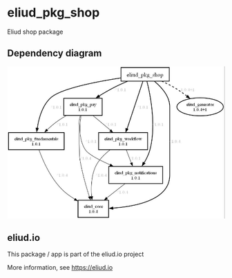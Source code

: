 # eliud_pkg_shop

Eliud shop package

## Dependency diagram

![Dependency diagram](https://github.com/eliudio/eliud_pkg_shop/raw/main/depends.jpg)

## eliud.io

This package / app is part of the eliud.io project

More information, see https://eliud.io

